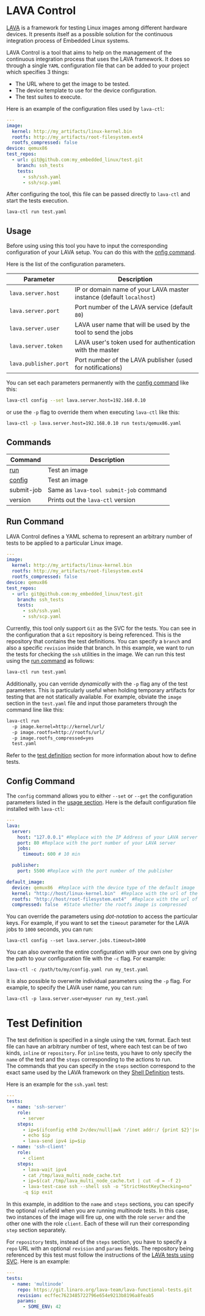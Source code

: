 <!-- Copyright (c) 2017 Siemens AG
Author: Alfonso Ros Dos Santos

Permission is hereby granted, free of charge, to any person obtaining
a copy of this software and associated documentation files (the
"Software"), to deal in the Software without restriction, including
without limitation the rights to use, copy, modify, merge, publish,
distribute, sublicense, and/or sell copies of the Software, and to
permit persons to whom the Software is furnished to do so, subject to
the following conditions:

The above copyright notice and this permission notice shall be
included in all copies or substantial portions of the Software.

THE SOFTWARE IS PROVIDED "AS IS", WITHOUT WARRANTY OF ANY KIND,
EXPRESS OR IMPLIED, INCLUDING BUT NOT LIMITED TO THE WARRANTIES OF
MERCHANTABILITY, FITNESS FOR A PARTICULAR PURPOSE AND
NONINFRINGEMENT. IN NO EVENT SHALL THE AUTHORS OR COPYRIGHT HOLDERS BE
LIABLE FOR ANY CLAIM, DAMAGES OR OTHER LIABILITY, WHETHER IN AN ACTION
OF CONTRACT, TORT OR OTHERWISE, ARISING FROM, OUT OF OR IN CONNECTION
WITH THE SOFTWARE OR THE USE OR OTHER DEALINGS IN THE SOFTWARE. -->

# LAVA Control

[LAVA](https://www.linaro.org/initiatives/lava/) is a framework for testing 
Linux images among different hardware devices. It presents itself as a possible 
solution for the continuous integration process of Embedded Linux systems.

LAVA Control is a tool that aims to help on the management of the continuous 
integration process that uses the LAVA framework. It does so through a single 
`YAML` configuration file that can be added to your project which specifies 3 
things:

* The URL where to get the image to be tested.
* The device template to use for the device configuration.
* The test suites to execute.

Here is an example of the configuration files used by `lava-ctl`:

```yaml
---
image:
  kernel: http://my_artifacts/linux-kernel.bin
  rootfs: http://my_artifacts/root-filesystem.ext4
  rootfs_compressed: false
device: qemux86
test_repos:
  - url: git@github.com:my_embedded_linux/test.git
    branch: ssh_tests
    tests:
      - ssh/ssh.yaml
      - ssh/scp.yaml
```

After configuring the tool, this file can be passed directly to `lava-ctl` and 
start the tests execution.

```bash
lava-ctl run test.yaml
```

## Usage

Before using using this tool you have to input the corresponding configuration 
of your LAVA setup. You can do this with the [onfig command](#config-command).

Here is the list of the configuration parameters. 

| Parameter             | Description                                                          |
|-----------------------|----------------------------------------------------------------------|
| `lava.server.host`    | IP or domain name of your LAVA master instance (default `localhost`) |
| `lava.server.port`    | Port number of the LAVA service (default `80`)                       |
| `lava.server.user`    | LAVA user name that will be used by the tool to send the jobs        |
| `lava.server.token`   | LAVA user's token used for authentication with the master            |
| `lava.publisher.port` | Port number of the LAVA publisher (used for notifications)           |


You can set each parameters permanently with the [config command](#config-command) like this:

```sh
lava-ctl config --set lava.server.host=192.168.0.10
```

or use the `-p` flag to override them when executing `lava-ctl` like this:

```sh
lava-ctl -p lava.server.host=192.168.0.10 run tests/qemux86.yaml
```

## Commands

| Command                   | Description                            |
|---------------------------|----------------------------------------|
| [run](#run-command)       | Test an image                          |
| [config](#config-command) | Test an image                          |
| submit-job                | Same as `lava-tool submit-job` command |
| version                   | Prints out the `lava-ctl` version      |


## Run Command

LAVA Control defines a YAML schema to represent an arbitrary number of tests
to be applied to a particular Linux image. 

```yaml
---
image:
  kernel: http://my_artifacts/linux-kernel.bin
  rootfs: http://my_artifacts/root-filesystem.ext4
  rootfs_compressed: false
device: qemux86
test_repos:
  - url: git@github.com:my_embedded_linux/test.git
    branch: ssh_tests
    tests:
      - ssh/ssh.yaml
      - ssh/scp.yaml
```

Currently, this tool only support `Git` as the SVC for the tests. You can see 
in the configuration that a `Git` repository is being referenced. This is the 
repository that contains the test definitions. You can specify a `branch` and 
also a specific `revision` inside that branch. In this example, we want to run 
the tests for checking the `ssh` utilities in the image. We can run this test 
using the [run command](#run-command) as follows:

```sh
lava-ctl run test.yaml
```

Additionally, you can verride _dynamically_ with the `-p` flag any of the test 
parameters. This is particularly useful when holding temporary artifacts for 
testing that are not statically available. For example, obviate the `image` 
section in the `test.yaml` file and input those parameters through the command 
line like this:

```sh
lava-ctl run
  -p image.kernel=http://kernel/url/
  -p image.rootfs=http://rootfs/url/  
  -p image.rootfs_compressed=yes
  test.yaml
```

Refer to the [test definition](#test-definition) section for more information 
about how to define tests.

## Config Command

The `config` command allows you to either `--set` or `--get` the configuration 
parameters listed in the [usage section](#usage).  Here is the default 
configuration file installed with `lava-ctl`:

```yaml
---
lava:
  server:
    host: "127.0.0.1" #Replace with the IP Address of your LAVA server
    port: 80 #Replace with the port number of your LAVA server
    jobs:
      timeout: 600 # 10 min

  publisher:
    port: 5500 #Replace with the port number of the publisher

default_image:
  device: qemux86  #Replace with the device type of the default image
  kernel: "http://host/linux-kernel.bin"  #Replace with the url of the kernal image
  rootfs: "http://host/root-filesystem.ext4"  #Replace with the url of the root file system image
  compressed: false  #State whether the rootfs image is compressed
```

You can override the parameters using _dot-notation_ to access the particular 
keys. For example, if you want to set the `timeout` parameter for the LAVA jobs 
to `1000` seconds, you can run:

```
lava-ctl config --set lava.server.jobs.timeout=1000
```

You can also overwrite the entire configuration with your own one by giving the 
path to your configuration file with the `-c` flag. For example:

```
lava-ctl -c /path/to/my/config.yaml run my_test.yaml
```

It is also possible to overwrite individual parameters using the `-p` 
flag. For example, to specify the LAVA user name, you can run:

```
lava-ctl -p lava.server.user=myuser run my_test.yaml
```

# Test Definition

The test definition is specified in a single using the `YAML` format. Each test 
file can have an arbitrary number of test, where each test can be of two kinds, 
`inline` or `repository`. For `inline` tests, you have to only specify the 
`name` of the test  and the `steps` corresponding to the actions to run.  
The commands that you can specify in the `steps` section correspond to the 
exact same used by the LAVA framework on they [Shell 
Definition](https://validation.linaro.org/static/docs/v2/writing-tests.html#lava-test-shell-definition) 
tests.

Here is an example for the `ssh.yaml` test:

```yaml
---
tests:   
  - name: 'ssh-server'
    role:
      - server
    steps:
      - ip=$(ifconfig eth0 2>/dev/null|awk '/inet addr:/ {print $2}'|sed 's/addr://')
      - echo $ip
      - lava-send ipv4 ip=$ip
  - name: 'ssh-client'
    role:
      - client
    steps:
      - lava-wait ipv4
      - cat /tmp/lava_multi_node_cache.txt
      - ip=$(cat /tmp/lava_multi_node_cache.txt | cut -d = -f 2)
      - lava-test-case ssh --shell ssh -o "StrictHostKeyChecking=no"
      -q $ip exit
```

In this example, in addition to the `name` and `steps` sections, you can
specify the optional `role`field when you are running _multinode_ tests. In 
this case, two instances of the image will fire up, one with the role `server` 
and the other one with the role `client`. Each of these will run their 
corresponding `step` section separately.

For `repository` tests, instead of the `steps` section, you have to specify a 
`repo` URL with an optional `revision` and `params` fields. The repository 
being referenced by this test must follow the instructions of the [LAVA tests 
using 
SVC](https://validation.linaro.org/static/docs/v2/test-repositories.html). Here 
is an example:

```yaml
---
tests:
  - name: 'multinode'
    repo: https://git.linaro.org/lava-team/lava-functional-tests.git
    revision: ecffec7623485722796e654e9213b8196a8feab5
    params:
      - SOME_ENV: 42
```
